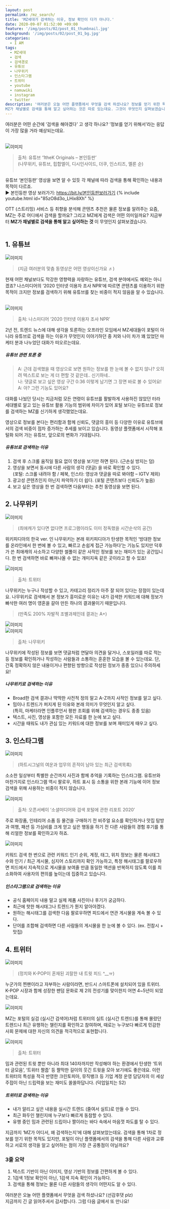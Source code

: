 ```yaml
---
layout: post
permalink: /mz_search/
title: 'MZ세대가 검색하는 이유, 정보 확인이 다가 아니다.'
date: 2020-09-07 01:52:00 +09:00
feature: '/img/posts/02/post_01_thumbnail.jpg'
background: '/img/posts/02/post_01_bg.jpg'
categories:
  - I AM
tags:
  - MZ세대
  - 검색
  - 검색경로
  - 유튜브
  - 나무위키
  - 인스타그램
  - 트위터
  - youtube
  - namuwiki
  - instagram
  - twitter
description: '여러분은 오늘 어떤 플랫폼에서 무엇을 검색 하셨나요? 정보를 얻기 위한 목적도 있지만,
MZ가 채널별로 검색을 통해 알고 싶어하는 것은 따로 있는데요. 그것이 무엇인지 살펴보겠습니다.'
---
```


여러분은 어떤 순간에 ‘검색을 해야겠다’ 고 생각 하나요?
‘정보를 얻기 위해서’라는 응답이 가장 많을 거라 예상되는데요. <br><br>

![이미지](/img/posts/02/01.jpg)
> 출처: 유튜브 ‘1theK Originals – 본인등판’ <br>
(나무위키, 유튜브, 힙합엘이, 디시인사이드, 더쿠, 인스티즈, 멜론 순) <br><br>


유튜브 ‘본인등판’ 영상을 보면 알 수 있듯
각 채널에 따라 검색을 통해 확인하는 내용과 목적이 다르죠. <br>
▶ 본인등판 영상 보러가기: https://bit.ly/본인등판보러가기
{% include youtube.html id="85zO8d3o_LHix8Xh" %}

OTT (스트리밍) 서비스 등 취향을 분석해 콘텐츠 추천은 물론 정보를 알려주는 요즘,
MZ는 주로 어디에서 검색을 할까요? 그리고 MZ에게 검색은 어떤 의미일까요?
지금부터 **MZ가 채널별로 검색을 통해 알고 싶어하는 것** 이 무엇인지 살펴보겠습니다. <br><br>

## 1. 유튜브
![이미지](/img/posts/02/02.jpg)
> (지금 여러분의 맞춤 동영상은 어떤 영상이신가요 ♬) <br>

현재 어떤 채널보다도 막강한 영향력을 자랑하는 유튜브, 검색 분야에서도 예외는 아니겠죠?
나스미디어의 ‘2020 인터넷 이용자 조사 NPR’에 따르면 콘텐츠를 이용하기 위한 목적이 크지만
정보를 검색하기 위해 유튜브를 찾는 비중이 적지 않음을 알 수 있습니다. <br><br>

![이미지](/img/posts/02/03.jpg)
> 출처: 나스미디어 ‘2020 인터넷 이용자 조사 NPR’ <br>

2년 전, 트렌드 뉴스에 대해 생각을 토론하는 오프라인 모임에서
MZ세대들이 포털이 아니라 유튜브로 검색을 하는 이유가 무엇인지 이야기하던 중
저와 나이 차가 꽤 있었던 마케터 분과 나누었던 대화가 떠오르는데요. <br>

##### 유튜브 관련 토론 중
> A: 근데 검색했을 때 영상으로 보면 원하는 정보를 한 눈에 볼 수 없지 않나?
    오히려 텍스트로 보는 게 더 편할 것 같은데.. 신기하네.. <br>
나: 댓글로 보고 싶은 영상 구간 0:36 이렇게 남기면 그 장면 바로 볼 수 있어요! <br>
A: 아? 그런 기능도 있어요? <br>

대화를 나눴던 당시는 지금처럼 모든 연령이 유튜브를 활발하게 사용하진 않았던 터라
세대별로 알고 있는 유튜브 활용 기능의 범위에 차이가 있어
포털 보다는 유튜브로 정보를 검색하는 MZ를 신기하게 생각했었는데요. <br>

영상으로 정보를 본다는 편리함과 함께 신뢰도, 댓글의 흥미 등 다양한 이유로
유튜브에서의 검색 비중이 점차 증가하는 추세를 보이고 있습니다.
동영상 플랫폼에서 시작해 포털화 되어 가는 유튜브, 앞으로의 변화가 기대됩니다. <br>

##### 유튜브로 검색하는 이유
1. 검색 후 스크롤 움직일 필요 없이 영상을 보기만 하면 된다. (근손실 방지는 덤) <br>
2. 영상을 보면서 동시에 다른 사람의 생각 (댓글) 을 바로 확인할 수 있다. <br>
   (포털: 스크롤 내려야 함 / 페북, 인스타: 영상과 댓글을 따로 봐야함 – IGTV 제외) <br>
3. 광고성 콘텐츠인지 아닌지 파악하기 더 쉽다. (포털 콘텐츠보다 신뢰도가 높음) <br>
4. 보고 싶은 영상을 한 번 검색하면 다음부터는 추천 동영상을 보면 된다. <br>

## 2. 나무위키
![이미지](/img/posts/02/04.jpg)
> (최애캐가 있다면 없다면 프로그램이라도 이미 정독했을 시간순삭의 공간) <br>

위키피디아의 한국 ver. 인 나무위키는 본래 위키피디아가 탄생한 목적인
‘방대한 정보를 온라인에서 한 번에 볼 수 있고, 빠르고 손쉽게 접근 가능하다’는 기능도 있지만
덕후가 쓴 최애캐의 사소하고 다양한 썰풀이 같은 사적인 정보를 보는 재미가 있는 공간입니다.
한 번 검색하면 바로 빠져나올 수 없는 개미지옥 같은 곳이라고 할 수 있죠! <br>

![이미지](/img/posts/02/05.jpg)
> 출처: 트위터 <br>

나무위키는 누구나 작성할 수 있고, 카테고리 정리가 아주 잘 되어 있다는 장점이 있는데요.
나무위키로 검색해서 본 정보가 흥미로운 이유는 내가 검색한 키워드에 대해
정보가 빠삭한 여러 명이 영혼을 갈아 만든 하나의 결과물이기 때문입니다. <br>
> (만족도 200% 자발적 조별과제인데 결과는 A+) <br>

![이미지](/img/posts/02/06.jpg) <br>
![이미지](/img/posts/02/07.jpg)
> 출처: 나무위키 <br>

나무위키에 작성된 정보를 보면 댓글처럼 연달아 의견을 달거나, 스포일러를 따로 적는 등
정보를 확인하거나 작성하는 사람들과 소통하는 훈훈한 모습을 볼 수 있는데요.
단, 간혹 정확하지 않은 내용이거나 편향된 방향으로 작성된 정보가 종종 있으니 주의하세요! <br>

##### 나무위키로 검색하는 이유
* Broad한 검색 결과나 딱딱한 사전적 정의 말고 A-Z까지 사적인 정보를 알고 싶다. <br>
* 밈이나 트렌드가 퍼지게 된 이유와 본래 의미가 무엇인지 알고 싶다. <br>
  (특히, 마케터라면 인플루언서 평판 조회를 위해 검색하는 경우도 종종 있음) <br>
* 텍스트, 사진, 영상을 포함한 모든 자료를 한 눈에 보고 싶다. <br>
* 시간을 때워도 내가 관심 있는 키워드에 대한 정보를 보며 재미있게 때우고 싶다. <br>

## 3. 인스타그램
![이미지](/img/posts/02/08.jpg)
> (하트시그널의 여운과 업무의 흔적이 남아 있는 최근 검색목록) <br>

소소한 일상부터 특별한 순간까지 사진과 함께 추억을 기록하는 인스타그램.
유튜브와 마찬가지로 인스타그램 역시 팔로우, 하트 표시 등
소통을 위한 본래 기능에 이어 정보 검색을 위해 사용하는 비중이 적지 않습니다. <br>

![이미지](/img/posts/02/09.jpg)
> 출처: 오픈서베이 ‘소셜미디어와 검색 포털에 관한 리포트 2020’ <br>

주로 화장품, 인테리어 소품 등 물건을 구매하기 전 비주얼 요소를 확인하거나
맛집 탐방과 여행, 패션 등 가심비를 크게 얻고 싶은 행동을 하기 전
다른 사람들의 경험 후기를 통해 리얼한 정보를 확인하고자 하죠. <br>

![이미지](/img/posts/02/10.jpg) <br>

키워드 검색 한 번으로 관련 키워드 인기 순위, 계정, 태그, 위치 정보는 물론
해시태그 수와 인기 / 최근 게시물, 심지어 스토리까지 확인 가능하고,
특정 해시태그를 팔로우하면 피드에서 지속적으로 게시물을 보여줄 만큼
동일한 액션을 반복하지 않도록 이를 최소화하여 사용자의 편의를 높이는데 집중하고 있습니다. <br>

##### 인스타그램으로 검색하는 이유
* 공식 홈페이지 내용 말고 실제 제품 사진이나 후기가 궁금하다. <br>
* 최근에 핫한 해시태그나 트렌드가 뭔지 알아야겠다. <br>
* 원하는 해시태그를 검색한 다음 팔로우하면 피드에서 연관 게시물을 계속 볼 수 있다. <br>
* 단어를 조합해 검색하면 다른 사람들의 게시물을 한 눈에 볼 수 있다. (ex. 전참시 + 맛집) <br>

## 4. 트위터
![이미지](/img/posts/02/11.jpg)
> (정치와 K-POP이 혼재된 괴랄한 내 트윗 피드 ^__ㅠ) <br>

누군가의 찐팬이라고 자부하는 사람이라면, 반드시 스마트폰에 설치되어 있을 트위터.
K-POP 시장과 함께 성장한 팬덤 문화로 제 2의 전성기를 맞이한지 어연 4~5년이 되었는데요. <br>

![이미지](/img/posts/02/12.jpg) <br>

MZ는 포털의 실검 (실시간 검색어)처럼 트위터의 실트 (실시간 트렌드)를 통해
몰랐던 트렌드나 최근 유행하는 챌린지를 확인하고 참여하며,
때로는 누구보다 빠르게 민감한 사회 문제에 대한 자신의 의견을 적극적으로 표현합니다. <br>

![이미지](/img/posts/02/13.jpg)
> 출처: 트위터 <br>

밈과 관련된 트윗 뿐만 아니라 최대 140자까지만 작성해야 하는 환경에서 탄생한
‘트위터 글모음’, ‘트위터 짤줍’ 등 짤막한 길이의 웃긴 트윗을 모아 보기에도 좋은데요.
이런 트위터의 특성을 적극 반영한 크린토피아, 뮤직뱅크 등 기업 계정 운영 담당자의
이 세상 주접이 아닌 드립력을 보는 재미도 쏠쏠하답니다. (덕업일치는 S2) <br>

##### 트위터로 검색하는 이유
* 내가 알리고 싶은 내용을 실시간 트렌드 (줄여서 실트)로 만들 수 있다. <br>
* 최근 화두인 챌린지에 누구보다 빠르게 동참할 수 있다. <br>
* 유행 중인 밈과 관련된 드립이나 짤이라는 바다 속에서 마음껏 파도를 탈 수 있다. <br>

지금까지 ‘MZ가 어디서, 왜 검색하는지’에 대해 살펴보았는데요.
검색을 통해 1차로 정보를 얻기 위한 목적도 있지만, 포털이 아닌 플랫폼에서의 검색을 통해
다른 사람과 교류하고 서로의 생각을 알고 싶어하는 점이 가장 큰 공통점이 아닐까요?

### 3줄 요약
1) 텍스트 기반이 아닌 이미지, 영상 기반의 정보를 간편하게 볼 수 있다. <br>
2) 1검색 1정보 확인이 아닌, 1검색 지속 확인이 가능하다. <br>
3) 검색을 통해 정보는 물론 다른 사람들의 생각이 어떤지도 알 수 있다. <br>

여러분은 오늘 어떤 플랫폼에서 무엇을 검색 하셨나요? (선감후댓 plz) <br>
지금까지 긴 글 읽어주셔서 감사합니다. 그럼 다음 글에서 또 만나요! <br> <br>
